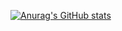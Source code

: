 [![Anurag's GitHub stats](https://github-readme-stats.vercel.app/api?username=electron271&show_icons=true&theme=synthwave)](https://github.com/anuraghazra/github-readme-stats)


